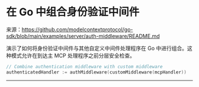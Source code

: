 # 在 Go 中组合身份验证中间件

来源：https://github.com/modelcontextprotocol/go-sdk/blob/main/examples/server/auth-middleware/README.md

演示了如何将身份验证中间件与其他自定义中间件处理程序在 Go 中进行组合。这种模式允许在到达主 MCP 处理程序之前分层安全检查。

```Go
// Combine authentication middleware with custom middleware
authenticatedHandler := authMiddleware(customMiddleware(mcpHandler))
```

--------------------------------

